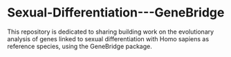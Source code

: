 # Sexual-Differentiation---GeneBridge
This repository is dedicated to sharing building work on the evolutionary analysis of genes linked to sexual differentiation with Homo sapiens as reference species, using the GeneBridge package.
